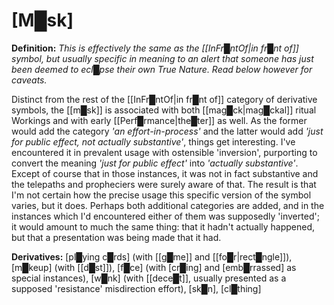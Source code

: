 # **[M█sk]**


**Definition:** *This is effectively the same as the [[InFr█ntOf|in fr█nt of]] symbol, but usually specific in meaning to an alert that someone has just been deemed to ecl█pse their own True Nature.  Read below however for caveats.*

Distinct from the rest of the [[InFr█ntOf|in fr█nt of]] category of derivative symbols, the [[m█sk]] is associated with both [[mag█ck|mag█ckal]] ritual Workings and with early [[Perf█rmance|the█ter]] as well.  As the former would add the category *'an effort-in-process'* and the latter would add *'just for public effect, not actually substantive'*, things get interesting.  I've encountered it in prevalent usage with ostensible 'inversion', purporting to convert the meaning *'just for public effect'* into *'actually substantive'*.  Except of course that in those instances, it was not in fact substantive and the telepaths and propheciers were surely aware of that.  The result is that I'm not certain how the precise usage this specific version of the symbol varies, but it does.  Perhaps both additional categories are added, and in the instances which I'd encountered either of them was supposedly 'inverted'; it would amount to much the same thing: that it hadn't actually happened, but that a presentation was being made that it had.

**Derivatives:** [pl█ying c█rds] (with [[g█me]] and [[fo█r|rect█ngle]]), [m█keup] (with [[d█st]]), [f█ce] (with [cr█ing] and [emb█rrassed] as special instances), [w█nk] (with [[dece█t]], usually presented as a supposed 'resistance' misdirection effort), [sk█n], [cl█thing]